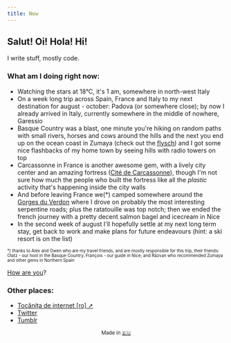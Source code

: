 ```yaml
---
title: Now
---
```


## Salut! Oi! Hola! Hi!

I write stuff, mostly code.

### What am I doing right **now**:

- Watching the stars at 18°C, it's 1 am, somewhere in north-west Italy
- On a week long trip across Spain, France and Italy to my next destination for august - october: Padova (or somewhere close); by now I already arrived in Italy, currently somewhere in the middle of nowhere, Garessio
- Basque Country was a blast, one minute you're hiking on random paths with small rivers, horses and cows around the hills and the next you end up on the ocean coast in Zumaya (check out the [flysch](https://www.google.com/search?q=zumaya+flysch&tbm=isch)) and I got some nice flashbacks of my home town by seeing hills with radio towers on top
- Carcassonne in France is another awesome gem, with a lively city center and an amazing fortress ([Cité de Carcassonne](https://en.wikipedia.org/wiki/Carcassonne#/media/File:1_carcassonne_aerial_2016.jpg)), though I'm not sure how much the people who built the fortress like all the _plastic_ activity that's happening inside the city walls
- And before leaving France we(*) camped somewhere around the [Gorges du Verdon](https://en.wikipedia.org/wiki/Verdon_Gorge#/media/File:Verdon_Trescaire.jpg) where I drove on probably the most interesting serpentine roads; plus the ratatouille was top notch; then we ended the french journey with a pretty decent salmon bagel and icecream in Nice
- In the second week of august I'll hopefully settle at my next long term stay, get back to work and make plans for future endeavours (hint: a ski resort is on the list)

<sub><sup>*) thanks to Alex and Owen who are my travel friends, and are mostly responsible for this trip, their friends: Olatz - our host in the Basque Country, François - our guide in Nice; and Răzvan who recommended Zumaya and other gems in Northern Spain</sup></sub>

[How are you](mailto:vlad@nsu.ro?subject=Hey%2C%20I%20am%20...)?

### Other places:
- [Tocănița de internet [ro] ➚](https://tocanita.substack.com/)
- [Twitter](https://twitter.com/owltakestime/)
- [Tumblr](https://owltakestime.tumblr.com/)

<sub style="text-align: center; display: block;">Made in [🇪🇺](/then/)</sub>